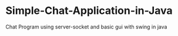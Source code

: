# Simple-Chat-Application-in-Java
Chat Program using server-socket and basic gui with swing in java
